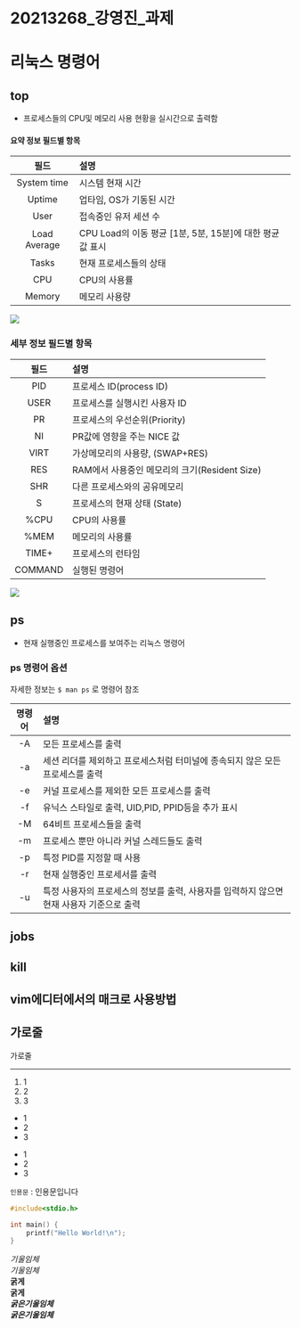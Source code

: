 # 20213268_강영진_과제
# 리눅스 명령어
## top
- 프로세스들의 CPU및 메모리 사용 현황을 실시간으로 출력함

#### 요약 정보 필드별 항목
|필드|설명|
|:---:|:---|
|System time|시스템 현재 시간|
|Uptime|업타임, OS가 기동된 시간|
|User|접속중인 유저 세션 수|
|Load Average|CPU Load의 이동 평균 [1분, 5분, 15분]에 대한 평균값 표시|
|Tasks|현재 프로세스들의 상태|
|CPU|CPU의 사용률|
|Memory|메모리 사용량|
<img src="https://i.imgur.com/cr2tP5I.png">

### 세부 정보 필드별 항목
|필드|설명|
|:---:|:---|
|PID|프로세스 ID(process ID)|
|USER|프로세스를 실행시킨 사용자 ID|
|PR|프로세스의 우선순위(Priority)|
|NI|PR값에 영향을 주는 NICE 값|
|VIRT|가상메모리의 사용량, (SWAP+RES)|
|RES|RAM에서 사용중인 메모리의 크기(Resident Size)|
|SHR|다른 프로세스와의 공유메모리|
|S|프로세스의 현재 상태 (State)
|%CPU|CPU의 사용률|
|%MEM|메모리의 사용률|
|TIME+|프로세스의 런타임|
|COMMAND|실행된 명령어|
<img src="https://i.imgur.com/w5Qio0f.png">

## ps
- 현재 실행중인 프로세스를 보여주는 리눅스 명령어

### ps 명령어 옵션

자세한 정보는 `$ man ps` 로 명령어 참조

|명령어|설명|
|:---:|:---|
|-A|모든 프로세스를 출력|
|-a|세션 리더를 제외하고 프로세스처럼 터미널에 종속되지 않은 모든 프로세스를 출력|
|-e|커널 프로세스를 제외한 모든 프로세스를 출력|
|-f|유닉스 스타일로 출력, UID,PID, PPID등을 추가 표시|
|-M|64비트 프로세스들을 출력|
|-m|프로세스 뿐만 아니라 커널 스레드들도 출력|
|-p|특정 PID를 지정할 때 사용|
|-r|현재 실행중인 프로세서를 출력|
|-u|특정 사용자의 프로세스의 정보를 출력, 사용자를 입력하지 않으면 현재 사용자 기준으로 출력|


## jobs

## kill

## vim에디터에서의 매크로 사용방법




가로줄   
---
가로줄  
***

1) 1
2) 2
3) 3

- 1
- 2
- 3

* 1
* 2
* 3

` 인용문 ` : 인용문입니다

```c
#include<stdio.h>

int main() {
    printf("Hello World!\n");
}
```

*기울임체*  
_기울임체_  
**굵게**  
__굵게__  
***굵은기울임체***  
___굵은기울임체___  

